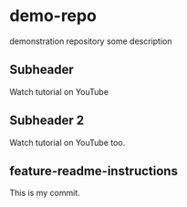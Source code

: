 # demo-repo
demonstration repository
some description

## Subheader

Watch tutorial on YouTube

## Subheader 2

Watch tutorial on YouTube too.

## feature-readme-instructions

This is my commit.